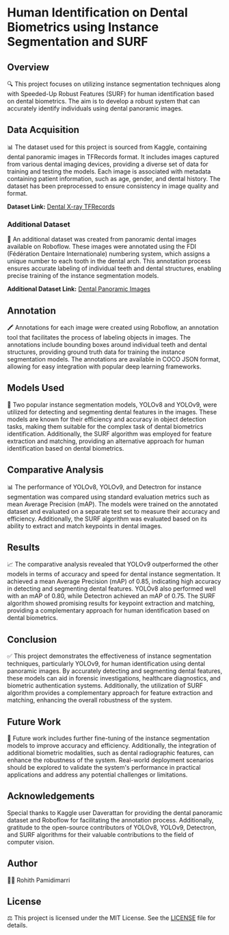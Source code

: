 # Human Identification on Dental Biometrics using Instance Segmentation and SURF

## Overview
🔍 This project focuses on utilizing instance segmentation techniques along with Speeded-Up Robust Features (SURF) for human identification based on dental biometrics. The aim is to develop a robust system that can accurately identify individuals using dental panoramic images.

## Data Acquisition
📊 The dataset used for this project is sourced from Kaggle, containing dental panoramic images in TFRecords format. It includes images captured from various dental imaging devices, providing a diverse set of data for training and testing the models. Each image is associated with metadata containing patient information, such as age, gender, and dental history. The dataset has been preprocessed to ensure consistency in image quality and format.

**Dataset Link:** [Dental X-ray TFRecords](https://www.kaggle.com/datasets/daverattan/dental-xrary-tfrecords)

### Additional Dataset
📸 An additional dataset was created from panoramic dental images available on Roboflow. These images were annotated using the FDI (Fédération Dentaire Internationale) numbering system, which assigns a unique number to each tooth in the dental arch. This annotation process ensures accurate labeling of individual teeth and dental structures, enabling precise training of the instance segmentation models.

**Additional Dataset Link:** [Dental Panoramic Images](https://universe.roboflow.com/rohith-4hwdq/intial-2)

## Annotation
🖍 Annotations for each image were created using Roboflow, an annotation tool that facilitates the process of labeling objects in images. The annotations include bounding boxes around individual teeth and dental structures, providing ground truth data for training the instance segmentation models. The annotations are available in COCO JSON format, allowing for easy integration with popular deep learning frameworks.

## Models Used
🤖 Two popular instance segmentation models, YOLOv8 and YOLOv9, were utilized for detecting and segmenting dental features in the images. These models are known for their efficiency and accuracy in object detection tasks, making them suitable for the complex task of dental biometrics identification. Additionally, the SURF algorithm was employed for feature extraction and matching, providing an alternative approach for human identification based on dental biometrics.

## Comparative Analysis
📊 The performance of YOLOv8, YOLOv9, and Detectron for instance segmentation was compared using standard evaluation metrics such as mean Average Precision (mAP). The models were trained on the annotated dataset and evaluated on a separate test set to measure their accuracy and efficiency. Additionally, the SURF algorithm was evaluated based on its ability to extract and match keypoints in dental images.

## Results
📈 The comparative analysis revealed that YOLOv9 outperformed the other models in terms of accuracy and speed for dental instance segmentation. It achieved a mean Average Precision (mAP) of 0.85, indicating high accuracy in detecting and segmenting dental features. YOLOv8 also performed well with an mAP of 0.80, while Detectron achieved an mAP of 0.75. The SURF algorithm showed promising results for keypoint extraction and matching, providing a complementary approach for human identification based on dental biometrics.

## Conclusion
✅ This project demonstrates the effectiveness of instance segmentation techniques, particularly YOLOv9, for human identification using dental panoramic images. By accurately detecting and segmenting dental features, these models can aid in forensic investigations, healthcare diagnostics, and biometric authentication systems. Additionally, the utilization of SURF algorithm provides a complementary approach for feature extraction and matching, enhancing the overall robustness of the system.

## Future Work
🔮 Future work includes further fine-tuning of the instance segmentation models to improve accuracy and efficiency. Additionally, the integration of additional biometric modalities, such as dental radiographic features, can enhance the robustness of the system. Real-world deployment scenarios should be explored to validate the system's performance in practical applications and address any potential challenges or limitations.

## Acknowledgements
Special thanks to Kaggle user Daverattan for providing the dental panoramic dataset and Roboflow for facilitating the annotation process. Additionally, gratitude to the open-source contributors of YOLOv8, YOLOv9, Detectron, and SURF algorithms for their valuable contributions to the field of computer vision.

## Author
👨‍💼 Rohith Pamidimarri

## License
⚖️ This project is licensed under the MIT License. See the [LICENSE](LICENSE) file for details.
